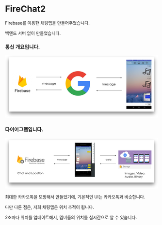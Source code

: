 # FireChat2
Firebase를 이용한 채팅앱을 만들어주었습니다.

백엔드 서버 없이 만들었습니다.

### 통신 개요입니다.

![Diagram](./img/Diagram01.png)

### 다이어그램입니다.

![Diagram](./img/Diagram02.png)

최대한 카카오톡을 모방해서 만들었기에,
기본적인 UI는 카카오톡과 비슷합니다.

다만 다른 점은, 저희 채팅앱은 위치 추적이 됩니다.

2초마다 위치를 업데이트해서,
멤버들의 위치를 실시간으로 알 수 있습니다.
